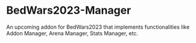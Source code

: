 # BedWars2023-Manager
An upcoming addon for BedWars2023 that implements functionalities like Addon Manager, Arena Manager, Stats Manager, etc.
